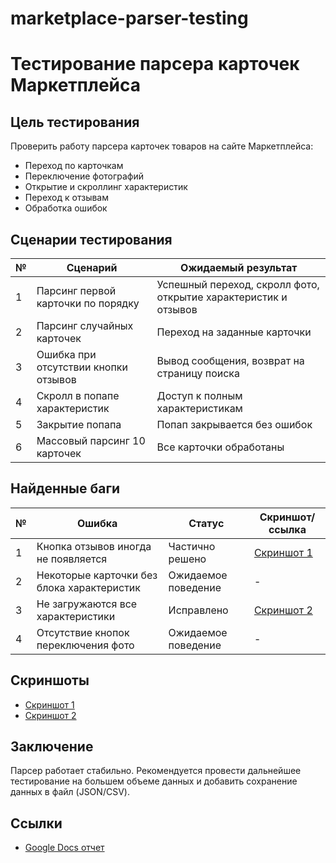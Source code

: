 #  marketplace-parser-testing

#  Тестирование парсера карточек Маркетплейса

##  Цель тестирования
Проверить работу парсера карточек товаров на сайте Маркетплейса:
- Переход по карточкам
- Переключение фотографий
- Открытие и скроллинг характеристик
- Переход к отзывам
- Обработка ошибок

##  Сценарии тестирования

| №  | Сценарий                                      | Ожидаемый результат                                             |
|----|-----------------------------------------------|-----------------------------------------------------------------|
| 1  | Парсинг первой карточки по порядку            | Успешный переход, скролл фото, открытие характеристик и отзывов |
| 2  | Парсинг случайных карточек                    | Переход на заданные карточки                                    |
| 3  | Ошибка при отсутствии кнопки отзывов          | Вывод сообщения, возврат на страницу поиска                     |
| 4  | Скролл в попапе характеристик                 | Доступ к полным характеристикам                                 |
| 5  | Закрытие попапа                               | Попап закрывается без ошибок                                    |
| 6  | Массовый парсинг 10 карточек                  | Все карточки обработаны                                         |

##  Найденные баги

| №  | Ошибка                                          | Статус             | Скриншот/ссылка                 |
|----|-------------------------------------------------|--------------------|---------------------------------|
| 1  | Кнопка отзывов иногда не появляется             | Частично решено    | [Скриншот 1](ссылка)            |
| 2  | Некоторые карточки без блока характеристик      | Ожидаемое поведение| -                               |
| 3  | Не загружаются все характеристики               | Исправлено         | [Скриншот 2](ссылка)            |
| 4  | Отсутствие кнопок переключения фото             | Ожидаемое поведение| -                               |

##  Скриншоты

- [Скриншот 1](ссылка)
- [Скриншот 2](ссылка)

##  Заключение

Парсер работает стабильно. Рекомендуется провести дальнейшее тестирование на большем объеме данных и добавить сохранение данных в файл (JSON/CSV).

##  Ссылки

- [Google Docs отчет](ссылка)
  
